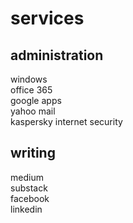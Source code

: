 # services
## administration <br>
windows <br>
office 365 <br>
google apps <br>
yahoo mail <br>
kaspersky internet security <br>
## writing
medium <br>
substack <br>
facebook <br>
linkedin <br>
